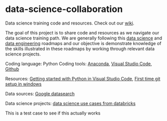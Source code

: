 # data-science-collaboration
Data science training code and resources. Check out our [wiki](https://github.com/galileia/data-science-collaboration/wiki).

The goal of this project is to share code and resources as we navigate our data science training path. 
We are generally following this [data science](https://github.com/boringPpl/data-science-roadmap) and [data engineering](https://github.com/boringPpl/data-engineer-roadmap) roadmaps and our objective is demonstrate knowledge of the skills illustrated in these roadmaps by working through relevant data science projects. 

Coding language: Python 
Coding tools: [Anaconda](https://www.anaconda.com/products/individual), [Visual Studio Code](https://code.visualstudio.com), [Github](https://github.com)

Resources: [Getting started with Python in Visual Studio Code](https://youtu.be/7EXd4_ttIuw), [First time git setup in windows](http://kbroman.org/github_tutorial/pages/first_time.html)

Data sources: [Google datasearch](https://datasetsearch.research.google.com)

Data science projects: [data science use cases from databricks](https://databricks.com/p/ebook/the-big-book-of-data-science-use-cases)

This is a test case to see if this actually works